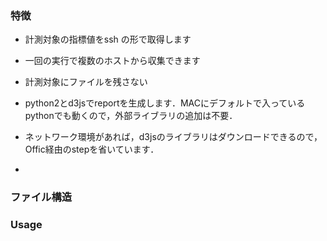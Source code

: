### 特徴

* 計測対象の指標値をssh <host> <cmd> の形で取得します
 * 一回の実行で複数のホストから収集できます
 * 計測対象にファイルを残さない

* python2とd3jsでreportを生成します．MACにデフォルトで入っているpythonでも動くので，外部ライブラリの追加は不要．
 * ネットワーク環境があれば，d3jsのライブラリはダウンロードできるので，Offic経由のstepを省いています．
 * 
 
### ファイル構造

### Usage

